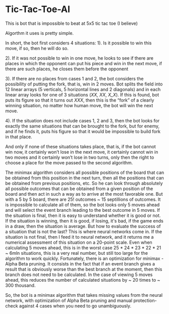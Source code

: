 # Tic-Tac-Toe-AI

This is bot that is impossible to beat at 5x5 tic tac toe (I believe)

Algorthm it uses is pretty simple.

In short, the bot first considers 4 situations:
1). Is it possible to win this move, if so, then he will do so.

2). If it was not possible to win in one move, he looks to see if there are places in which the opponent can put his piece and win in the next move, if there are such places, he closes them before the opponent

3). If there are no places from cases 1 and 2, the bot considers the possibility of putting the fork, that is, win in 2 moves. Bot splits the field into 12 linear arrays (5 verticals, 5 horizontal lines and 2 diagonals) and in each linear array looks for one of 3 situations (__XX_, _XX__, _X_X_). If this is found, bot puts its figure so that it turns out _XXX_, then this is the “fork” of a clearly winning situation, no matter how human move, the bot will win the next move.

4). If the situation does not include cases 1, 2 and 3, then the bot looks for exactly the same situations that can be brought to the fork, but for enemy, and if he finds it, puts his figure so that it would be impossible to build fork in that place.

And only if none of these situations takes place, that is, if the bot cannot win now, it certainly won’t lose in the next move, it certainly cannot win in two moves and it certainly won’t lose in two turns, only then the right to choose a place for the move passed to the second algorithm.

The minimax algorithm considers all possible positions of the board that can be obtained from this position in the next turn, then all the positions that can be obtained from previous positions, etc. So he can look through absolutely all possible outcomes that can be obtained from a given position of the board and then act in such a way as to arrive at the most favorable one. But with a 5 by 5 board, there are 25! outcomes ~ 15 septillions of outcomes. It is impossible to calculate all of them, so the bot looks only 5 moves ahead and will select the event branch leading to the best outcome in 5 moves. If the situation is final, then it is easy to understand whether it is good or not. If the situation is winning, then it is good, if losing, it's bad, if the game ends in a draw, then the situation is average. But how to evaluate the success of a situation that is not the last? This is where neural networks come in. If the situation is not final, then I feed it to neural network, and it returns me a numerical assessment of this situation on a 20-point scale. Even when calculating 5 moves ahead, this is in the worst case 25 * 24 * 23 * 22 * 21 ~ 6mln situations, this is a very real number, but still too large for the algorithm to work quickly. Fortunately, there is an optimization for minimax - Alpha Beta pruning. It consists in the fact that if an event branch gives a result that is obviously worse than the best branch at the moment, then this branch does not need to be calculated. In the case of viewing 5 moves ahead, this reduces the number of calculated situations by ~ 20 times to ~ 300 thousand.

So, the bot is a minimax algorithm that takes missing values from the neural network, with optimization of Alpha Beta pruning and manual protection-check against 4 cases when you need to go unambiguously.
